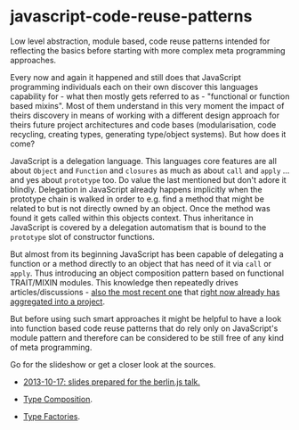 javascript-code-reuse-patterns
==============================


Low level abstraction, module based, code reuse patterns intended for reflecting the basics before starting with
more complex meta programming approaches.


Every now and again it happened and still does that JavaScript programming individuals each on their own discover
this languages capability for - what then mostly gets referred to as - "functional or function based mixins".
Most of them understand in this very moment the impact of theirs discovery in means of working with a different
design approach for theirs future project architectures and code bases (modularisation, code recycling, creating
types, generating type/object systems). But how does it come?

JavaScript is a delegation language. This languages core features are all about `Object` and `Function` and
`closures` as much as about `call` and `apply` ... and yes about `prototype` too. Do value the last mentioned
but don't adore it blindly. Delegation in JavaScript already happens implicitly when the prototype chain is
walked in order to e.g. find a method that might be related to but is not directly owned by an object. Once the
method was found it gets called within this objects context. Thus inheritance in JavaScript is covered by a
delegation automatism that is bound to the `prototype` slot of constructor functions.

But almost from its beginning JavaScript has been capable of delegating a function or a method directly to
an object that has need of it via `call` or `apply`. Thus introducing an object composition pattern based on
functional TRAIT/MIXIN modules. This knowledge then repeatedly drives articles/discussions -
[also the most recent one](http://webreflection.blogspot.de/2013/04/flight-mixins-are-awesome.html)
that [right now already has aggregated into a project](https://github.com/WebReflection/object-mixin).

But before using such smart approaches it might be helpful to have a look into function based code reuse patterns
that do rely only on JavaScript's module pattern and therefore can be considered to be still free of any kind of
meta programming.


Go for the slideshow or get a closer look at the sources.

- [2013-10-17: slides prepared for the berlin.js talk.](http://petsel.github.io/javascript-code-reuse-patterns/berlin.js/slides/)

- [Type Composition](../../tree/master/source/components/composition).
- [Type Factories](../../tree/master/source/types/creation/Factories).
